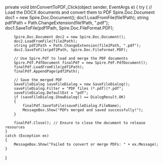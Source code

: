 private void btnConvertToPDF_Click(object sender, EventArgs e)
{
    try
    {
        // Load the DOCX documents and convert them to PDF
        Spire.Doc.Document doc1 = new Spire.Doc.Document();
        doc1.LoadFromFile(file1Path);
        string pdf1Path = Path.ChangeExtension(file1Path, ".pdf");
        doc1.SaveToFile(pdf1Path, Spire.Doc.FileFormat.PDF);

        Spire.Doc.Document doc2 = new Spire.Doc.Document();
        doc2.LoadFromFile(file2Path);
        string pdf2Path = Path.ChangeExtension(file2Path, ".pdf");
        doc2.SaveToFile(pdf2Path, Spire.Doc.FileFormat.PDF);

        // Use Spire.Pdf to load and merge the PDF documents
        Spire.Pdf.PdfDocument finalPdf = new Spire.Pdf.PdfDocument();
        finalPdf.LoadFromFile(pdf1Path);
        finalPdf.AppendPage(pdf2Path);

        // Save the merged PDF
        SaveFileDialog saveFileDialog = new SaveFileDialog();
        saveFileDialog.Filter = "PDF files (*.pdf)|*.pdf";
        saveFileDialog.DefaultExt = "pdf";
        if (saveFileDialog.ShowDialog() == DialogResult.OK)
        {
            finalPdf.SaveToFile(saveFileDialog.FileName);
            MessageBox.Show("PDFs merged and saved successfully!");
        }

        finalPdf.Close(); // Ensure to close the document to release resources
    }
    catch (Exception ex)
    {
        MessageBox.Show("Failed to convert or merge PDFs: " + ex.Message);
    }
}
